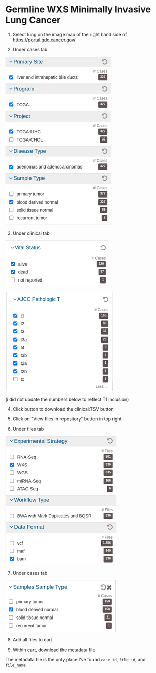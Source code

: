 # Germline WXS Minimally Invasive Lung Cancer

1. Select lung on the image map of the right hand side of https://portal.gdc.cancer.gov/

2. Under cases tab

![](cases.png)

3. Under clinical tab

![](vital.png)

![](clinical.png)

(i did not update the numbers below to reflect T1 inclusion)


4. Click button to download the clinical:TSV button

5. Click on "View files in repository" button in top right

6. Under files tab

![](files.png)

7. Under cases tab

![](file-cases.png)

8. Add all files to cart

9. Within cart, download the metadata file

The metadata file is the only place I've found `case_id`, `file_id`, and `file_name`